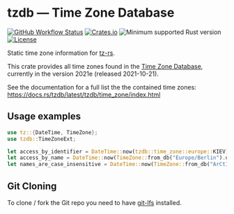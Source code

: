 # tzdb — Time Zone Database

[![GitHub Workflow Status](https://img.shields.io/github/workflow/status/Kijewski/tzdb/CI?logo=github)](https://github.com/Kijewski/tzdb/actions/workflows/ci.yml)
[![Crates.io](https://img.shields.io/crates/v/tzdb?logo=rust)](https://crates.io/crates/tzdb)
![Minimum supported Rust version](https://img.shields.io/badge/msrv-1.57-informational?logo=rust)
[![License](https://img.shields.io/crates/l/tzdb?color=informational&logo=apache)](/LICENSES)

Static time zone information for [tz-rs](https://crates.io/crates/tz-rs).

This crate provides all time zones found in the [Time Zone Database](https://www.iana.org/time-zones),
currently in the version 2021e (released 2021-10-21).

See the documentation for a full list the the contained time zones:
<https://docs.rs/tzdb/latest/tzdb/time_zone/index.html>

## Usage examples

```rust
use tz::{DateTime, TimeZone};
use tzdb::TimeZoneExt;

let access_by_identifier = DateTime::now(tzdb::time_zone::europe::KIEV);
let access_by_name = DateTime::now(TimeZone::from_db("Europe/Berlin").unwrap());
let names_are_case_insensitive = DateTime::now(TimeZone::from_db("ArCtIc/LongYeArByEn").unwrap());
```

## Git Cloning

To clone / fork the Git repo you need to have [git-lfs](https://git-lfs.github.com/) installed.
